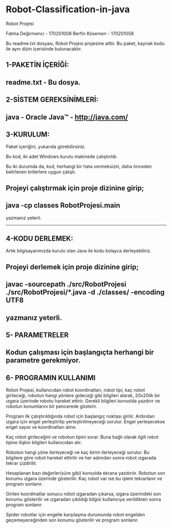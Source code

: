 # Robot-Classification-in-java

Robot Projesi

Fatma Değirmenci  -	170201008
Berfin Kösemen	  -	170201058

Bu readme.txt dosyası, Robot Projesi projesine aittir.
Bu paket, kaynak kodu ile aynı dizin içerisinde bulunacaktır.


1-PAKETİN İÇERİĞİ:
-------------------

readme.txt - Bu dosya.
-------------------


2-SİSTEM GEREKSİNİMLERİ:
-------------------
java - Oracle Java™ - http://java.com/
-------------------


3-KURULUM:
-------------------
Paket içeriğini, yukarıda görebilirsiniz.

Bu kod, iki adet Windows kurulu makinede çalıştırıldı.

Bu iki durumda da, kod, herhangi bir hata vermeksizin, daha önceden
belirlenen kriterlere uygun çalıştı.

Projeyi çalıştırmak için proje dizinine girip;
----------------------------
java -cp classes RobotProjesi.main
----------------------------
yazmanız yeterli. 


-------------------


4-KODU DERLEMEK:
------------------
Artık bilgisayarımızda kurulu olan Java ile kodu kolayca derleyebiliriz.

Projeyi derlemek için proje dizinine girip;
----------------------------
javac -sourcepath ./src/RobotProjesi ./src/RobotProjesi/*.java -d ./classes/ -encoding UTF8
----------------------------
yazmanız yeterli. 
------------------


5- PARAMETRELER
-------------------
Kodun çalışması için başlangıçta herhangi bir parametre gerekmiyor.
------------------


6- PROGRAMIN KULLANIMI
-----------------------------
Robot Projesi, kullanıcıdan robot koordinatları, robot tipi, kaç robot
girileceği, robotun hangi yönlere gideceği gibi bilgileri alarak, 20x20lik
bir ızgara üzerinde robotu hareket ettirir. Gerekli bilgileri konsolda 
yazdırır ve robotun konumlarını bir pencerede gösterir.

Program ilk çalıştırıldığında robot için başlangıç noktası girilir. Ardından
ızgara için engel yerleştirilip yerleştirilmeyeceği sorulur. Engel yerleşecekse
engel sayısı ve koordinatları alınır.

Kaç robot girileceğini ve robotun tipini sorar. Buna bağlı olarak ilgili robot 
tipine ilişkin bilgileri kullanıcıdan alır.

Robotun hangi yöne ilerleyeceği ve kaç birim ilerleyeceği sorulur. Bu bilgilere 
göre robot hareket ettirilir ve her adımdan sonra robot ızgarada tekrar çizdirilir.

Hesaplanan bazı değerler(süre gibi) konsolda ekrana yazdırılır. Robotun son konumu
ızgara üzerinde gösterilir. Kaç robot var ise bu işlem tekrarlanır ve program 
sonlanır.

Girilen koordinatlar sonucu robot ızgaradan çıkarsa, ızgara üzerindeki son konumu
gösterilir ve ızgaradan çıkıldığı bilgisi kullanıcıya verildikten sonra program
sonlanır.

Spider robotlar için engelle karşılaşma durumunda robot engelden geçemeyeceğinden
son konumu gösterilir ve program sonlanır.
